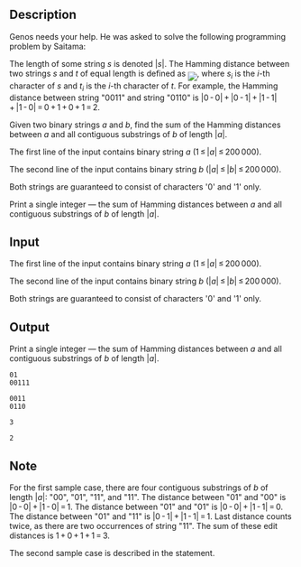 ## Description

<div><p>Genos needs your help. He was asked to solve the following programming problem by Saitama:</p><p>The length of some string <span class="tex-span"><i>s</i></span> is denoted <span class="tex-span">|<i>s</i>|</span>. The Hamming distance between two strings <span class="tex-span"><i>s</i></span> and <span class="tex-span"><i>t</i></span> of equal length is defined as <img align="middle" class="tex-formula" src="file://3tRTOWBL.png" style="max-width: 100.0%;max-height: 100.0%;">, where <span class="tex-span"><i>s</i><sub class="lower-index"><i>i</i></sub></span> is the <span class="tex-span"><i>i</i></span>-th character of <span class="tex-span"><i>s</i></span> and <span class="tex-span"><i>t</i><sub class="lower-index"><i>i</i></sub></span> is the <span class="tex-span"><i>i</i></span>-th character of <span class="tex-span"><i>t</i></span>. For example, the Hamming distance between string "<span class="tex-font-style-tt">0011</span>" and string "<span class="tex-font-style-tt">0110</span>" is <span class="tex-span">|0 - 0| + |0 - 1| + |1 - 1| + |1 - 0| = 0 + 1 + 0 + 1 = 2</span>.</p><p>Given two binary strings <span class="tex-span"><i>a</i></span> and <span class="tex-span"><i>b</i></span>, find the sum of the Hamming distances between <span class="tex-span"><i>a</i></span> and all contiguous substrings of <span class="tex-span"><i>b</i></span> of length <span class="tex-span">|<i>a</i>|</span>.</p></div><div class="input-specification"><p>The first line of the input contains binary string <span class="tex-span"><i>a</i></span> (<span class="tex-span">1 ≤ |<i>a</i>| ≤ 200 000</span>).</p><p>The second line of the input contains binary string <span class="tex-span"><i>b</i></span> (<span class="tex-span">|<i>a</i>| ≤ |<i>b</i>| ≤ 200 000</span>).</p><p>Both strings are guaranteed to consist of characters '<span class="tex-font-style-tt">0</span>' and '<span class="tex-font-style-tt">1</span>' only.</p></div><div class="output-specification"><p>Print a single integer&nbsp;— the sum of Hamming distances between <span class="tex-span"><i>a</i></span> and all contiguous substrings of <span class="tex-span"><i>b</i></span> of length <span class="tex-span">|<i>a</i>|</span>.</p></div>

## Input

<p>The first line of the input contains binary string <span class="tex-span"><i>a</i></span> (<span class="tex-span">1 ≤ |<i>a</i>| ≤ 200 000</span>).</p><p>The second line of the input contains binary string <span class="tex-span"><i>b</i></span> (<span class="tex-span">|<i>a</i>| ≤ |<i>b</i>| ≤ 200 000</span>).</p><p>Both strings are guaranteed to consist of characters '<span class="tex-font-style-tt">0</span>' and '<span class="tex-font-style-tt">1</span>' only.</p>

## Output

<p>Print a single integer&nbsp;— the sum of Hamming distances between <span class="tex-span"><i>a</i></span> and all contiguous substrings of <span class="tex-span"><i>b</i></span> of length <span class="tex-span">|<i>a</i>|</span>.</p>





```input1
01
00111

```




```input2
0011
0110

```




```output1
3

```




```output2
2

```



## Note

<p>For the first sample case, there are four contiguous substrings of <span class="tex-span"><i>b</i></span> of length <span class="tex-span">|<i>a</i>|</span>: "<span class="tex-font-style-tt">00</span>", "<span class="tex-font-style-tt">01</span>", "<span class="tex-font-style-tt">11</span>", and "<span class="tex-font-style-tt">11</span>". The distance between "<span class="tex-font-style-tt">01</span>" and "<span class="tex-font-style-tt">00</span>" is <span class="tex-span">|0 - 0| + |1 - 0| = 1</span>. The distance between "<span class="tex-font-style-tt">01</span>" and "<span class="tex-font-style-tt">01</span>" is <span class="tex-span">|0 - 0| + |1 - 1| = 0</span>. The distance between "<span class="tex-font-style-tt">01</span>" and "<span class="tex-font-style-tt">11</span>" is <span class="tex-span">|0 - 1| + |1 - 1| = 1</span>. Last distance counts twice, as there are two occurrences of string "<span class="tex-font-style-tt">11</span>". The sum of these edit distances is <span class="tex-span">1 + 0 + 1 + 1 = 3</span>.</p><p>The second sample case is described in the statement.</p>
